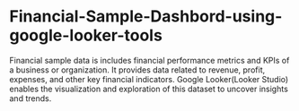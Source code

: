 # Financial-Sample-Dashbord-using-google-looker-tools
Financial sample data is includes financial performance metrics and KPIs of a business or organization. It provides data related to revenue, profit, expenses, and other key financial indicators. Google Looker(Looker Studio) enables the visualization and exploration of this dataset to uncover insights and trends.
